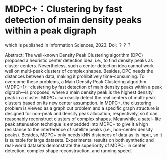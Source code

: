 # MDPC+：Clustering by fast detection of main density peaks within a peak digraph

which is published in Information Sciences, 2023. Doi: ？？？

Abstract: The well-known Density Peak Clustering algorithm (DPC) proposed a heuristic center detection idea, i.e., to find density peaks as cluster centers. Nevertheless, such a center detection idea cannot work well on multi-peak clusters of complex shapes. Besides, DPC needs the distances between data, making it prohibitively time-consuming. To overcome these problems, a Main Density Peak Clustering algorithm (MDPC+1)—clustering by fast detection of main density peaks within a peak digraph—is proposed, where a main density peak is the highest density peak in a cluster. MDPC+ can easily detect the real centers of multi-peak clusters based on its new center assumption. In MDPC+, the clustering problem is viewed as a graph cut problem and a specific graph structure is designed for non-peak and density peak allocation, respectively, so it can reasonably reconstruct clusters of complex shapes. Meanwhile, a satel- lite peak attenuation technique is embedded into MDPC+ to give it a high resistance to the interference of satellite peaks (i.e., non-center density peaks). Besides, MDPC+ only needs kNN distances of data as its input, so it is suitable for large datasets. Experimental results on both synthetic and real-world datasets demonstrate the superiority of MDPC+ in center detection, complex shape reconstruction, and running speed.
